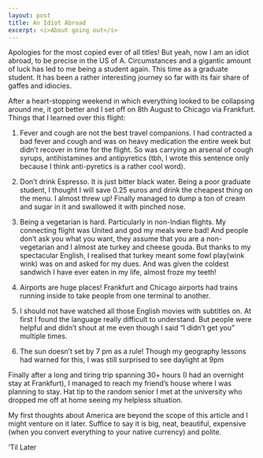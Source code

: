 ```yaml
---
layout: post
title: An Idiot Abroad
excerpt: <i>About going out</i>
---
```


Apologies for the most copied ever of all titles! But yeah, now I am an idiot abroad, to be precise in the US of A. Circumstances and a 
gigantic amount of luck has led to me being a student again. This time as a graduate student. It has been a rather interesting journey so 
far with its fair share of gaffes and idiocies.

After a heart-stopping weekend in which everything looked to be collapsing around me, it got better and I set off on 8th August to Chicago
via Frankfurt. Things that I learned over this flight:

1. Fever and cough are not the best travel companions. I had contracted a bad fever and cough and was on heavy medication the entire week
but didn’t recover in time for the flight. So was carrying an arsenal of cough syrups, antihistamines and antipyretics (tbh, I wrote this
sentence only because I think anti-pyretics is a rather cool word).

2. Don’t drink Espresso. It is just bitter black water. Being a poor graduate student, I thought I will save 0.25 euros and drink the 
cheapest thing on the menu. I almost threw up! Finally managed to dump a ton of cream and sugar in it and swallowed it with pinched nose.

3. Being a vegetarian is hard. Particularly in non-Indian flights. My connecting flight was United and god my meals were bad! And people 
don’t ask you what you want, they assume that you are a non-vegetarian and I almost ate turkey and cheese gouda. But thanks to my 
spectacular English, I realised that turkey meant some fowl play(wink wink) was on and asked for my dues. And was given the coldest 
sandwich I have ever eaten in my life, almost froze my teeth!

4. Airports are huge places! Frankfurt and Chicago airports had trains running inside to take people from one terminal to another.

5. I should not have watched all those English movies with subtitles on. At first I found the language really difficult to understand. 
But people were helpful and didn’t shout at me even though I said “I didn’t get you” multiple times.

6. The sun doesn’t set by 7 pm as a rule! Though my geography lessons had warned for this, I was still surprised to see daylight at 9pm

Finally after a long and tiring trip spanning 30+ hours (I had an overnight stay at Frankfurt), I managed to reach my friend’s house where
I was planning to stay. Hat tip to the random senior I met at the university who dropped me off at home seeing my helpless situation.

My first thoughts about America are beyond the scope of this article and I might venture on it later. Suffice to say it is big, neat, 
beautiful, expensive (when you convert everything to your native currency) and polite.

‘Til Later
